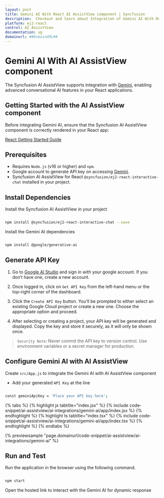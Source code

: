 ```yaml
---
layout: post
title: Gemini AI With React AI AssistView component | Syncfusion
description:  Checkout and learn about Integration of Gemini AI With React AI AssistView component of Syncfusion Essential JS 2 and more details.
platform: ej2-react
control: AI AssistView
documentation: ug
domainurl: ##DomainURL##
---
```



# Gemini AI With AI AssistView component 

The Syncfusion AI AssistView supports integration with [Gemini](https://ai.google.dev/gemini-api/docs), enabling advanced conversational AI features in your React applications.

## Getting Started with the AI AssistView component

Before integrating Gemini AI, ensure that the Syncfusion AI AssistView component is correctly rendered in your React app:

[React Getting Started Guide](../getting-started)

## Prerequisites

* Requires `Node.js` (v16 or higher) and `npm`.
* Google account to generate API key on accessing [Gemini](https://ai.google.dev/gemini-api/docs).
* Syncfusion AI AssistView for React `@syncfusion/ej2-react-interactive-chat` installed in your project.

## Install Dependencies

Install the Syncfusion AI AssistView in your project

```bash 

npm install @syncfusion/ej2-react-interactive-chat --save

```

Install the Gemini AI dependencies

```bash

npm install @google/generative-ai

```

## Generate API Key

1. Go to [Google AI Studio](https://aistudio.google.com/app/apikey) and sign in with your google account. If you don’t have one, create a new account. 

2. Once logged in, click on `Get API Key` from the left-hand menu or the top-right corner of the dashboard. 

3. Click the `Create API Key` button. You’ll be prompted to either select an existing Google Cloud project or create a new one. Choose the appropriate option and proceed. 

4. After selecting or creating a project, your API key will be generated and displayed. Copy the key and store it securely, as it will only be shown once.

> `Security Note`: Never commit the API key to version control. Use environment variables or a secret manager for production.

## Configure Gemini AI with AI AssistView

Create `src/App.js` to integrate the Gemini AI with AI AssistView component

* Add your generated `API Key` at the line 

```bash

const geminiApiKey = 'Place your API key here'; 

```

{% tabs %}
{% highlight js tabtitle="index.jsx" %}
{% include code-snippet/ai-assistview/ai-integrations/gemini-ai/app/index.jsx %}
{% endhighlight %}
{% highlight ts tabtitle="index.tsx" %}
{% include code-snippet/ai-assistview/ai-integrations/gemini-ai/app/index.tsx %}
{% endhighlight %}
{% endtabs %}

{% previewsample "page.domainurl/code-snippet/ai-assistview/ai-integrations/gemini-ai" %}

## Run and Test 

Run the application in the browser using the following command.

```bash

npm start

```

Open the hosted link to interact with the Gemini AI for dynamic response
